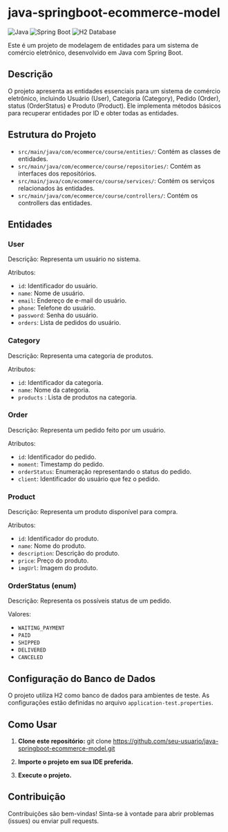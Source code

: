 # java-springboot-ecommerce-model

![Java](https://img.shields.io/badge/Java-red)
![Spring Boot](https://img.shields.io/badge/Spring%20Boot-green)
![H2 Database](https://img.shields.io/badge/Database-H2-orange)

Este é um projeto de modelagem de entidades para um sistema de comércio eletrônico, desenvolvido em Java com Spring Boot.

## Descrição

O projeto apresenta as entidades essenciais para um sistema de comércio eletrônico, incluindo Usuário (User), Categoria (Category), Pedido (Order), status (OrderStatus) e Produto (Product). Ele implementa métodos básicos para recuperar entidades por ID e obter todas as entidades.

## Estrutura do Projeto

- `src/main/java/com/ecommerce/course/entities/`: Contém as classes de entidades.
- `src/main/java/com/ecommerce/course/repositories/`: Contém as interfaces dos repositórios.
- `src/main/java/com/ecommerce/course/services/`: Contém os serviços relacionados às entidades.
- `src/main/java/com/ecommerce/course/controllers/`: Contém os controllers das entidades.

## Entidades

### User

Descrição: Representa um usuário no sistema.

Atributos:
- `id`: Identificador do usuário.
- `name`: Nome de usuário.
- `email`: Endereço de e-mail do usuário.
- `phone`: Telefone do usuário.
- `password`: Senha do usuário.
- `orders`: Lista de pedidos do usuário.

### Category

Descrição: Representa uma categoria de produtos.

Atributos:
- `id`: Identificador da categoria.
- `name`: Nome da categoria.
- `products` : Lista de produtos na categoria.

### Order

Descrição: Representa um pedido feito por um usuário.

Atributos:
- `id`: Identificador do pedido.
- `moment`: Timestamp do pedido.
- `orderStatus`: Enumeração representando o status do pedido.
- `client`: Identificador do usuário que fez o pedido.


### Product

Descrição: Representa um produto disponível para compra.

Atributos:
- `id`: Identificador do produto.
- `name`: Nome do produto.
- `description`: Descrição do produto.
- `price`: Preço do produto.
- `imgUrl`: Imagem do produto.

### OrderStatus (enum)

Descrição: Representa os possíveis status de um pedido.

Valores:
- `WAITING_PAYMENT`
- `PAID`
- `SHIPPED`
- `DELIVERED`
- `CANCELED`

## Configuração do Banco de Dados

O projeto utiliza H2 como banco de dados para ambientes de teste. As configurações estão definidas no arquivo `application-test.properties`.

## Como Usar

1. **Clone este repositório:**
   git clone https://github.com/seu-usuario/java-springboot-ecommerce-model.git

2. **Importe o projeto em sua IDE preferida.**

3. **Execute o projeto.**

## Contribuição

Contribuições são bem-vindas! Sinta-se à vontade para abrir problemas (issues) ou enviar pull requests.
